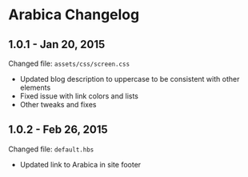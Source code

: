 # Arabica Changelog

## 1.0.1 - Jan 20, 2015
Changed file: `assets/css/screen.css`
- Updated blog description to uppercase to be consistent with other elements
- Fixed issue with link colors and lists
- Other tweaks and fixes

## 1.0.2 - Feb 26, 2015
Changed file: `default.hbs`
- Updated link to Arabica in site footer